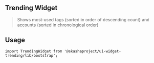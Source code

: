 ## Trending Widget

> Shows most-used tags (sorted in order of descending count) and accounts (sorted in chronological order)

## Usage

```tsx
import TrendingWidget from '@akashaproject/ui-widget-trending/lib/bootstrap';

```
